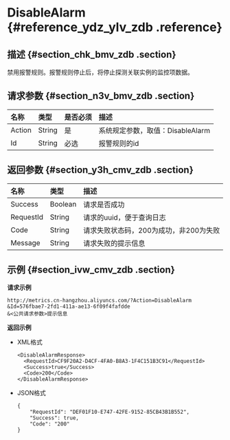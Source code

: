 # DisableAlarm {#reference_ydz_ylv_zdb .reference}

## 描述 {#section_chk_bmv_zdb .section}

禁用报警规则。报警规则停止后，将停止探测关联实例的监控项数据。

## 请求参数 {#section_n3v_bmv_zdb .section}

|名称|类型|是否必须|描述|
|:-|:-|:---|:-|
|Action|String|是|系统规定参数，取值：DisableAlarm|
|Id|String|必选|报警规则的id|

## 返回参数 {#section_y3h_cmv_zdb .section}

|名称|类型|描述|
|:-|:-|:-|
|Success|Boolean|请求是否成功|
|RequestId|String|请求的uuid，便于查询日志|
|Code|String|请求失败状态码，200为成功，非200为失败|
|Message|String|请求失败的提示信息|

## 示例 {#section_ivw_cmv_zdb .section}

**请求示例**

```
http://metrics.cn-hangzhou.aliyuncs.com/?Action=DisableAlarm
&Id=576fbae7-2fd1-411a-ae13-6f09f4fafdde
&<公共请求参数>提示信息
```

**返回示例**

-   XML格式

    ```
    <DisableAlarmResponse>
      <RequestId>CF9F20A2-D4CF-4FA0-B8A3-1F4C151B3C91</RequestId>
      <Success>true</Success>
      <Code>200</Code>
    </DisableAlarmResponse>
    ```

-   JSON格式

    ```
    {
        "RequestId": "DEF01F10-E747-42FE-9152-85CB43B1B552", 
        "Success": true, 
        "Code": "200"
    }
    ```


